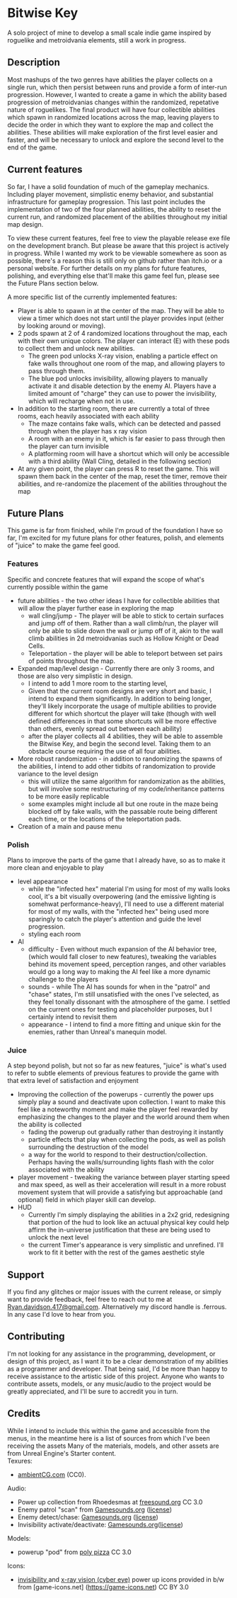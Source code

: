 # Bitwise Key

A solo project of mine to develop a small scale indie game inspired by roguelike and metroidvania elements, still a work in progress.

## Description
Most mashups of the two genres have abilities the player collects on a single run, which then persist between runs and provide a form of inter-run progression. However, I wanted to create a game in which the ability based progression of metroidvanias changes within the randomized, repetative nature of roguelikes. The final product will have four collectible abilities which spawn in randomized locations across the map, leaving players to decide the order in which they want to explore the map and collect the abilities. These abilities will make exploration of the first level easier and faster, and will be necessary to unlock and explore the second level to the end of the game.

## Current features
So far, I have a solid foundation of much of the gameplay mechanics. Including player movement, simplistic enemy behavior, and substantial infrastructure for gameplay progression. This last point includes the implementation of two of the four planned abilities, the ability to reset the current run, and randomized placement of the abilities throughout my initial map design. 

To view these current features, feel free to view the playable release exe file on the development branch. But please be aware that this project is actively in progress. While I wanted my work to be viewable somewhere as soon as possible, there's a reason this is still only on github rather than itch.io or a personal website. For further details on my plans for future features, polishing, and everything else that'll make this game feel fun, please see the Future Plans section below.

A more specific list of the currently implemented features:
- Player is able to spawn in at the center of the map. They will be able to view a timer which does not start until the player provides input (either by looking around or moving).
- 2 pods spawn at 2 of 4 randomized locations throughout the map, each with their own unique colors. The player can interact (E) with these pods to collect them and unlock new abilities.
  - The green pod unlocks X-ray vision, enabling a particle effect on fake walls throughout one room of the map, and allowing players to pass through them.
  - The blue pod unlocks invisibility, allowing players to manually activate it and disable detection by the enemy AI. Players have a limited amount of "charge" they can use to power the invisibility, which will recharge when not in use.
- In addition to the starting room, there are currently a total of three rooms, each heavily associated with each ability
  - The maze contains fake walls, which can be detected and passed through when the player has x ray vision
  - A room with an enemy in it, which is far easier to pass through then the player can turn invisible
  - A platforming room will have a shortcut which will only be accessible with a third ability (Wall Cling, detailed in the following section)
- At any given point, the player can press R to reset the game. This will spawn them back in the center of the map, reset the timer, remove their abilities, and re-randomize the placement of the abilities throughout the map


## Future Plans
This game is far from finished, while I'm proud of the foundation I have so far, I'm excited for my future plans for other features, polish, and elements of "juice" to make the game feel good.

### Features
Specific and concrete features that will expand the scope of what's currently possible within the game
- future abilities - the two other ideas I have for collectible abilities that will allow the player further ease in exploring the map
  - wall cling/jump - The player will be able to stick to certain surfaces and jump off of them. Rather than a wall climb/run, the player will only be able to slide down the wall or jump off of it, akin to the wall climb abilities in 2d metroidvanias such as Hollow Knight or Dead Cells.
  - Teleportation - the player will be able to teleport between set pairs of points throughout the map.
- Expanded map/level design - Currently there are only 3 rooms, and those are also very simplistic in design.
  - I intend to add 1 more room to the starting level,
  - Given that the current room designs are very short and basic, I intend to expand them significantly. In addition to being longer, they'll likely incorporate the usage of multiple abilities to provide different for which shortcut the player will take (though with well defined differences in that some shortcuts will be more effective than others, evenly spread out between each ability)
  - after the player collects all 4 abilities, they will be able to assemble the Bitwise Key, and begin the second level. Taking them to an obstacle course requiring the use of all four abilities.
- More robust randomization - in addition to randomizing the spawns of the abilities, I intend to add other tidbits of randomization to provide variance to the level design
  - this will utilize the same algorithm for randomization as the abilities, but will involve some restructuring of my code/inheritance patterns to be more easily replicable
  - some examples might include all but one route in the maze being blocked off by fake walls, with the passable route being different each time, or the locations of the teleportation pads.
- Creation of a main and pause menu

### Polish
Plans to improve the parts of the game that I already have, so as to make it more clean and enjoyable to play
- level appearance
  - while the "infected hex" material I'm using for most of my walls looks cool, it's a bit visually overpowering (and the emissive lighting is somehwat performance-heavy), I'll need to use a different material for most of my walls, with the "infected hex" being used more sparingly to catch the player's attention and guide the level progression.
  - styling each room
- AI
  - difficulty - Even without much expansion of the AI behavior tree, (which would fall closer to new features), tweaking the variables behind its movement speed, perception ranges, and other variables would go a long way to making the AI feel like a more dynamic challenge to the players
  - sounds - while The AI has sounds for when in the "patrol" and "chase" states, I'm still unsatisfied with the ones I've selected, as they feel tonally dissonant with the atmosphere of the game. I settled on the current ones for testing and placeholder purposes, but I certainly intend to revisit them
  - appearance - I intend to find a more fitting and unique skin for the enemies, rather than Unreal's manequin model.



### Juice
A step beyond polish, but not so far as new features, "juice" is what's used to refer to subtle elements of previous features to provide the game with that extra level of satisfaction and enjoyment 
- Improving the collection of the powerups - currently the power ups simply play a sound and deactivate upon collection. I want to make this feel like a noteworthy moment and make the player feel rewarded by emphasizing the changes to the player and the world around them when the ability is collected
  - fading the powerup out gradually rather than destroying it instantly
  - particle effects that play when collecting the pods, as well as polish surrounding the destruction of the model
  - a way for the world to respond to their destruction/collection. Perhaps having the walls/surrounding lights flash with the color associated with the ability
- player movement - tweaking the variance between player starting speed and max speed, as well as their acceleration will result in a more robust movement system that will provide a satisfying but approachable (and optional) field in which player skill can develop.
- HUD
  - Currently I'm simply displaying the abilities in a 2x2 grid, redesigning that portion of the hud to look like an actuual physical key could help affirm the in-universe justification that these are being used to unlock the next level
  - the current Timer's appearance is very simplistic and unrefined. I'll work to fit it better with the rest of the games aesthetic style

## Support
If you find any glitches or major issues with the current release, or simply want to provide feedback, feel free to reach out to me at Ryan.davidson.417@gmail.com. Alternatively my discord handle is .ferrous. In any case I'd love to hear from you.

## Contributing
I'm not looking for any assistance in the programming, development, or design of this project, as I want it to be a clear demonstration of my abilities as a programmer and developer. That being said, I'd be more than happy to receive assistance to the artistic side of this project. Anyone who wants to contribute assets, models, or any music/audio to the project would be greatly appreciated, and I'll be sure to accredit you in turn.

## Credits
While I intend to include this within the game and accessible from the menus, in the meantime here is a list of sources from which I've been receiving the assets
Many of the materials, models, and other assets are from Unreal Engine's Starter content.     
Texures:
 - [ambientCG.com](https://ambientcg.com/) (CC0).
 
 Audio:
 - Power up collection from Rhoedesmas at [freesound.org](https://freesound.org/s/320655/) CC 3.0
 - Enemy patrol "scan" from [Gamesounds.org](https://gamesounds.xyz/?dir=Sonniss.com%20-%20GDC%202021-2023%20-%20Game%20Audio%20Bundle/BluezoneCorp%20-%20Combat%20Drone) ([license](https://gamesounds.xyz/Sonniss.com%20-%20GDC%202021-2023%20-%20Game%20Audio%20Bundle/License.pdf))
 - Enemy detect/chase: [Gamesounds.org](https://gamesounds.xyz/?dir=99Sounds/%5B99Sounds%5D%20Dark%20Engine/02_Feedback%20FX/05_Pitched) ([license](https://gamesounds.xyz/99Sounds/%5B99Sounds%5D%20Dark%20Engine/README.pdf))
 - Invisibility activate/deactivate: [Gamesounds.org](https://gamesounds.xyz/?dir=99Sounds/%5B99Sounds%5D%20Dark%20Engine/02_Feedback%20FX/05_Pitched)([license](https://gamesounds.xyz/Sonniss.com%20-%20GDC%202021-2023%20-%20Game%20Audio%20Bundle/License.pdf))
 
 Models:
 - powerup "pod" from [poly pizza](https://poly.pizza/m/hedSWVZx9E) CC 3.0
 
 Icons:
 - [invisibility ](https://game-icons.net/1x1/delapouite/invisible.html) and [x-ray vision (cyber eye)](https://game-icons.net/1x1/delapouite/cyber-eye.html) power up icons provided in b/w from [game-icons.net] (https://game-icons.net) CC BY 3.0
